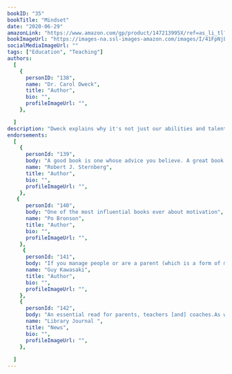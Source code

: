 ```yaml
---
bookID: "35"
bookTitle: "Mindset"
date: "2020-06-29"
amazonLink: "https://www.amazon.com/gp/product/147213995X/ref=as_li_tl?ie=UTF8&camp=1789&creative=9325&creativeASIN=147213995X&linkCode=as2&tag=btmysmarter-20&linkId=f0a9f69c05c93a098ed0d285a75ef241"
bookImageUrl: "https://images-na.ssl-images-amazon.com/images/I/41FpNjL8GQL._SX321_BO1,204,203,200_.jpg"
socialMediaImageUrl: ""
tags: ["Education", "Teaching"]
authors:
  [
    {
      personID: "138",
      name: "Dr. Carol Dweck",
      title: "Author",
      bio: "",
      profileImageUrl: "",
	},

  ]
description: "Dweck explains why it's not just our abilities and talent that bring us success-but whether we approach them with a fixed or growth mindset. She makes clear why praising intelligence and ability doesn't foster self-esteem and lead to accomplishment, but may actually jeopardize success. With the right mindset, we can motivate our kids and help them to raise their grades, as well as reach our own goals-personal and professional. Dweck reveals what all great parents, teachers, CEOs, and athletes already know: how a simple idea about the brain can create a love of learning and a resilience that is the basis of great accomplishment in every area. "
endorsements:
  [
	{
      personId: "139",
      body: "A good book is one whose advice you believe. A great book is one whose advice you follow. This is a book that can change your life, as its ideas have changed mine.",
      name: "Robert J. Sternberg",
	  title: "Author",
	  bio: "",
      profileImageUrl: "",
	},
   {
      personId: "140",
      body: "One of the most influential books ever about motivation",
      name: "Po Bronson",
	  title: "Author",
	  bio: "",
      profileImageUrl: "",
	},
	 {
      personId: "141",
      body: "If you manage people or are a parent (which is a form of managing people), drop everything and read Mindset.",
      name: "Guy Kawasaki",
	  title: "Author",
	  bio: "",
      profileImageUrl: "",
	},
	{
      personId: "142",
      body: "An essential read for parents, teachers [and] coaches.As well as for those who would like to increase their own feelings of success and fulfillment.",
      name: "Library Journal ",
	  title: "News",
	  bio: "",
      profileImageUrl: "",
	},
	
  ]
---
```

